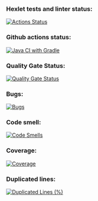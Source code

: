 ### Hexlet tests and linter status:
[![Actions Status](https://github.com/Katherini17/java-project-78/actions/workflows/hexlet-check.yml/badge.svg)](https://github.com/Katherini17/java-project-78/actions)
### Github actions status:
[![Java CI with Gradle](https://github.com/Katherini17/java-project-78/actions/workflows/main.yml/badge.svg)](https://github.com/Katherini17/java-project-78/actions/workflows/main.yml)
### Quality Gate Status:
[![Quality Gate Status](https://sonarcloud.io/api/project_badges/measure?project=Katherini17_java-project-78&metric=alert_status)](https://sonarcloud.io/summary/new_code?id=Katherini17_java-project-78)
### Bugs:
[![Bugs](https://sonarcloud.io/api/project_badges/measure?project=Katherini17_java-project-78&metric=bugs)](https://sonarcloud.io/summary/new_code?id=Katherini17_java-project-78)
### Code smell:
[![Code Smells](https://sonarcloud.io/api/project_badges/measure?project=Katherini17_java-project-78&metric=code_smells)](https://sonarcloud.io/summary/new_code?id=Katherini17_java-project-78)
### Coverage:
[![Coverage](https://sonarcloud.io/api/project_badges/measure?project=Katherini17_java-project-78&metric=coverage)](https://sonarcloud.io/summary/new_code?id=Katherini17_java-project-78)
### Duplicated lines:
[![Duplicated Lines (%)](https://sonarcloud.io/api/project_badges/measure?project=Katherini17_java-project-78&metric=duplicated_lines_density)](https://sonarcloud.io/summary/new_code?id=Katherini17_java-project-78)